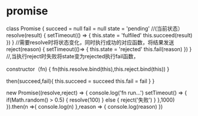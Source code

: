 # promise
class Promise {
succeed = null
fail = null
state = 'pending'   //(当前状态）
resolve(result) {
  setTimeout(() => {
  this.state = 'fulfiled'
  this.succeed(result) 
   })
  }      //需要resolve时将状态变化，同时执行成功的对应函数，将结果发送
reject(reason) {
  setTimeout(()=> {
  this.state = 'rejected'
  this.fail(reason)
   })
} //,当执行reject时失败将state变为rejected执行fail函数，

constructor（fn) {
 fn(this.resolve.bind(this),this.reject.bind(this))
}

then(succeed,fail){
 this.succeed = succeed
 this.fail = fail
}
}

new Promise((resolve,reject) => {
  console.log('fn run...')
  setTimeout() => {
   if(Math.random() > 0.5) {
     resolve(100)
 } else {
   reject('失败')
  }
 },1000)
}).then(n =>{
  console.log(n)
},reason => {
 console.log(reason)
})
